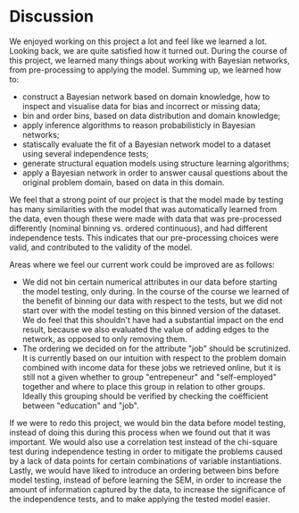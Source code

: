 # Discussion

We enjoyed working on this project a lot and feel like we learned a lot.
Looking back, we are quite satisfied how it turned out.
During the course of this project, we learned many things about working with Bayesian networks, from pre-processing to applying the model. Summing up, we learned how to:

  - construct a Bayesian network based on domain knowledge, how to inspect and visualise data for bias and incorrect or missing data;
  - bin and order bins, based on data distribution and domain knowledge;
  - apply inference algorithms to reason probabilisticly in Bayesian networks;
  - statiscally evaluate the fit of a Bayesian network model to a dataset using several independence tests;
  - generate structural equation models using structure learning algorithms;
  - apply a Bayesian network in order to answer causal questions about the original problem domain, based on data in this domain.

We feel that a strong point of our project is that the model made by testing has many similarities with the model that was automatically learned from the data, even though these were made with data that was pre-processed differently (nominal binning vs. ordered continuous), and had different independence tests.
This indicates that our pre-processing choices were valid, and contributed to the validity of the model.

Areas where we feel our current work could be improved are as follows:
  - We did not bin certain numerical attributes in our data before starting the model testing, only during. In the course of the course we learned of the benefit of binning our data with respect to the tests, but we did not start over with the model testing on this binned version of the dataset. We do feel that this shouldn't have had a substantial impact on the end result, because we also evaluated the value of adding edges to the network, as opposed to only removing them.
  - The ordering we decided on for the attribute "job" should be scrutinized. It is currently based on our intuition with respect to the problem domain combined with income data for these jobs we retrieved online, but it is still not a given whether to group "entrepeneur" and "self-employed" together and where to place this group in relation to other groups. Ideally this grouping should be verified by checking the coëfficient between "education" and "job".

If we were to redo this project, we would bin the data before model testing, instead of doing this during this process when we found out that it was important.
We would also use a correlation test instead of the chi-square test during independence testing in order to mitigate the problems caused by a lack of data points for certain combinations of variable instantiations.
Lastly, we would have liked to introduce an ordering between bins before model testing, instead of before learning the SEM, in order to increase the amount of information captured by the data, to increase the significance of the independence tests, and to make applying the tested model easier.
